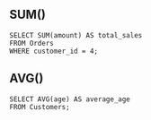 ## SUM()
```
SELECT SUM(amount) AS total_sales
FROM Orders
WHERE customer_id = 4;
````

## AVG()
```
SELECT AVG(age) AS average_age
FROM Customers;
```
